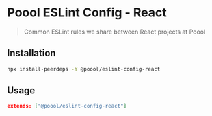 # Poool ESLint Config - React

> Common ESLint rules we share between React projects at Poool

## Installation

```bash
npx install-peerdeps -Y @poool/eslint-config-react
```

## Usage

```json
extends: ["@poool/eslint-config-react"]
```
